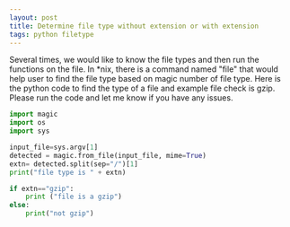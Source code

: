 ```yaml
---
layout: post
title: Determine file type without extension or with extension 
tags: python filetype
---
```


Several times, we would like to know the file types and then run the functions on the file. In *nix, there is a command named "file" that would help user to find the file type based on magic number of file type. Here is the python code to find the type of a file and example file check is gzip. Please run the code and let me know if you have any issues.

```python
import magic
import os
import sys

input_file=sys.argv[1]
detected = magic.from_file(input_file, mime=True)
extn= detected.split(sep="/")[1]
print("file type is " + extn)

if extn=="gzip":
    print ("file is a gzip")
else:
    print("not gzip")
```